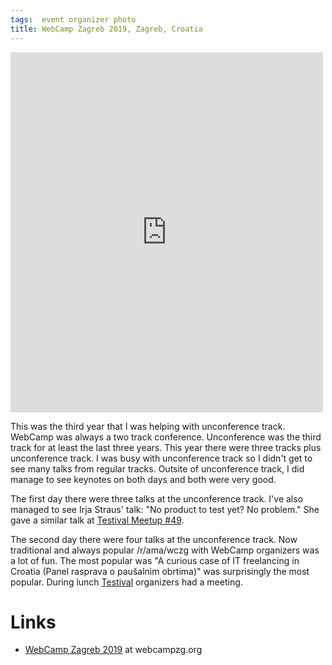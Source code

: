 ```yaml
---
tags:  event organizer photo
title: WebCamp Zagreb 2019, Zagreb, Croatia
---
```

<iframe src="https://www.facebook.com/plugins/post.php?href=https%3A%2F%2Fwww.facebook.com%2Fmedia%2Fset%2F%3Fset%3Da.10157699022432290%26type%3D3&width=500" width="500" height="576" style="border:none;overflow:hidden" scrolling="no" frameborder="0" allowTransparency="true" allow="encrypted-media"></iframe>

This was the third year that I was helping with unconference track. WebCamp was always a two track conference. Unconference was the third track for at least the last three years. This year there were three tracks plus unconference track. I was busy with unconference track so I didn't get to see many talks from regular tracks. Outsite of unconference track, I did manage to see keynotes on both days and both were very good.

The first day there were three talks at the unconference track. I've also managed to see Irja Straus' talk: "No product to test yet? No problem." She gave a similar talk at [Testival Meetup #49](/testival-49).

The second day there were four talks at the unconference track. Now traditional and always popular /r/ama/wczg with WebCamp organizers was a lot of fun. The most popular was "A curious case of IT freelancing in Croatia (Panel rasprava o paušalnim obrtima)" was surprisingly the most popular. During lunch [Testival](/testival) organizers had a meeting.

# Links

- [WebCamp Zagreb 2019](https://2019.webcampzg.org/) at webcampzg.org

